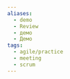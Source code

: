 ```yaml
---
aliases:
  - demo
  - Review
  - демо
  - Демо
tags:
  - agile/practice
  - meeting
  - scrum
---
```

